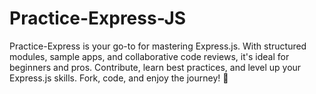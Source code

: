 # Practice-Express-JS
 Practice-Express is your go-to for mastering Express.js. With structured modules, sample apps, and collaborative code reviews, it's ideal for beginners and pros. Contribute, learn best practices, and level up your Express.js skills. Fork, code, and enjoy the journey! 🚀
